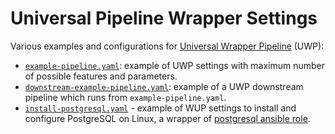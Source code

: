 # Universal Pipeline Wrapper Settings

Various examples and configurations for
[Universal Wrapper Pipeline](https://github.com/alexanderbazhenoff/jenkins-universal-wrapper-pipeline) (UWP):

- [`example-pipeline.yaml`](example-pipeline.yaml): example of UWP settings with maximum number of possible features and
  parameters.
- [`downstream-example-pipeline.yaml`](downstream-example-pipeline.yaml): example of a UWP downstream pipeline which
  runs from `example-pipeline.yaml`.
- [`install-postgresql.yaml`](install-postgresql.yaml) - example of WUP settings to install and configure
  PostgreSQL on Linux, a wrapper of
  [postgresql ansible role](https://github.com/alexanderbazhenoff/ansible-collection-linux/tree/main/roles/postgresql).
